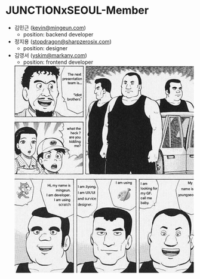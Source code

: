# JUNCTIONxSEOUL-Member
- 김민근 (kevin@mingeun.com)
  - position: backend developer
- 정지용 (stopdragon@sharpzerosix.com)
  - position: designer
- 김영서 (yskim@markany.com)
  - position: frontend developer
  <img src="https://raw.githubusercontent.com/cadit/JUNCTIONxSEOUL-Design/master/member%20info.jpg">
